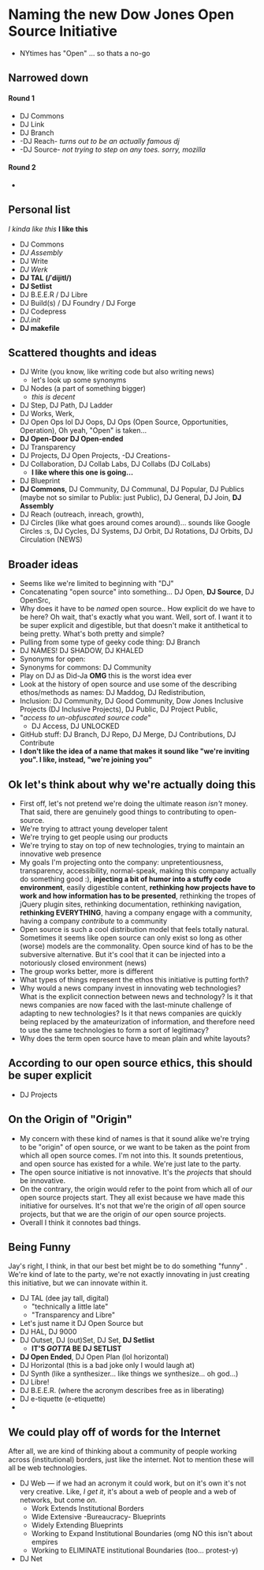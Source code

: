 # Naming the new Dow Jones Open Source Initiative
- NYtimes has "Open" … so thats a no-go

## Narrowed down
#### Round 1
- DJ Commons
- DJ Link
- DJ Branch
- -DJ Reach- *turns out to be an actually famous dj*
- -DJ Source- *not trying to step on any toes. sorry, mozilla*
#### Round 2
- 


## Personal list
*I kinda like this*
**I like this**

- DJ Commons
- *DJ Assembly*
- DJ Write
- *DJ Werk* 
- **DJ TAL (/ˈdijitl/)**
- **DJ Setlist**
- DJ B.E.E.R / DJ Libre
- DJ Build(s) / DJ Foundry / DJ Forge
- DJ Codepress
- *DJ.init*
- **DJ makefile** 

## Scattered thoughts and ideas
- DJ Write (you know, like writing code but also writing news)
	- let's look up some synonyms
- DJ Nodes (a part of something bigger)
	- *this is decent*
- DJ Step, DJ Path, DJ Ladder
- DJ Works, Werk, 
- DJ Open Ops lol DJ Oops, DJ Ops (Open Source, Opportunities, Operation), Oh yeah, "Open" is taken…
- **DJ Open-Door** **DJ Open-ended**
- DJ Transparency
- DJ Projects, DJ Open Projects, -DJ Creations-
- DJ Collaboration, DJ Collab Labs, DJ Collabs (DJ ColLabs)
	- **I like where this one is going…** 
- DJ Blueprint
- **DJ Commons**, DJ Community, DJ Communal, DJ Popular, DJ Publics (maybe not so similar to Publix: just Public), DJ General, DJ Join, **DJ Assembly**
- DJ Reach (outreach, inreach, growth),
- DJ Circles (like what goes around comes around)… sounds like Google Circles :s, DJ Cycles, DJ Systems, DJ Orbit, DJ Rotations, DJ Orbits, DJ Circulation (NEWS)

## Broader ideas
- Seems like we're limited to beginning with "DJ"
- Concatenating "open source" into something… DJ Open, **DJ Source**, DJ OpenSrc, 
- Why does it have to be *named* open source.. How explicit do we have to be here? Oh wait, that's exactly what you want. Well, sort of. I want it to be super explicit and digestible, but that doesn't make it antithetical to being pretty. What's both pretty and simple? 
- Pulling from some type of geeky code thing: DJ Branch
- DJ NAMES! DJ SHADOW, DJ KHALED
- Synonyms for open: 
- Synonyms for commons: DJ Community
- Play on DJ as Did-Ja **OMG** this is the worst idea ever 
- Look at the history of open source and use some of the describing ethos/methods as names: DJ Maddog, DJ Redistribution, 
- Inclusion: DJ Community, DJ Good Community, Dow Jones Inclusive Projects (DJ Inclusive Projects), DJ Public, DJ Project Public, 
- "*access to un-obfuscated source code*"
	- DJ Access, DJ UNLOCKED
- GitHub stuff: DJ Branch, DJ Repo, DJ Merge, DJ Contributions, DJ Contribute
- **I don't like the idea of a name that makes it sound like "we're inviting you". I like, instead, "we're joining you"**


## Ok let's think about why we're actually doing this
- First off, let's not pretend we're doing the ultimate reason *isn't* money. That said, there are genuinely good things to contributing to open-source.
- We're trying to attract young developer talent
- We're trying to get people using our products
- We're trying to stay on top of new technologies, trying to maintain an innovative web presence
- My goals I'm projecting onto the company: unpretentiousness, transparency, accessibility, normal-speak, making this company actually do something good :), **injecting a bit of humor into a stuffy code environment**, easily digestible content, **rethinking how projects have to work and how information has to be presented**, rethinking the tropes of jQuery plugin sites, rethinking documentation, rethinking navigation, **rethinking EVERYTHING**, having a company engage with a community, having a company *contribute* to a community
- Open source is such a cool distribution model that feels totally natural. Sometimes it seems like open source can only exist so long as other (worse) models are the commonality. Open source kind of has to be the subversive alternative. But it's cool that it can be injected into a notoriously closed environment (news)
- The group works better, more is different
- What types of things represent the ethos this initiative is putting forth?
- Why would a news company invest in innovating web technologies? What is the explicit connection between news and technology? Is it that news companies are now faced with the last-minute challenge of adapting to new technologies? Is it that news companies are quickly being replaced by the amateurization of information, and therefore need to use the same technologies to form a sort of legitimacy? 
- Why does the term open source have to mean plain and white layouts?

## According to our open source ethics, this should be super explicit
- DJ Projects

## On the Origin of "Origin"
- My concern with these kind of names is that it sound alike we're trying to be "origin" of open source, or we want to be taken as the point from which all open source comes. I'm not into this. It sounds pretentious, and open source has existed for a while. We're just late to the party.
- The open source initiative is not innovative. It's the *projects* that should be innovative. 
- On the contrary, the origin would refer to the point from which all of *our* open source projects start. They all exist because we have made this initiative for ourselves. It's not that we're the origin of *all* open source projects, but that we are the origin of *our* open source projects.
- Overall I think it connotes bad things.

## Being Funny
Jay's right, I think, in that our best bet might be to do something "funny" . We're kind of late to the party, we're not exactly innovating in just creating this initiative, but we can innovate within it. 

- DJ TAL (dee jay tall, digital)
	- "technically a little late"
	- "Transparency and Libre"
- Let's just name it DJ Open Source but 
- DJ HAL, DJ 9000
- DJ Outset, DJ (out)Set, DJ Set, **DJ Setlist** 
	- **IT'S *GOTTA* BE DJ SETLIST**
- **DJ Open Ended**, DJ Open Plan (lol horizontal)
- DJ Horizontal (this is a bad joke only I would laugh at)
- DJ Synth (like a synthesizer… like things we synthesize… oh god…) 
- DJ Libre!
- DJ B.E.E.R. (where the acronym describes free as in liberating)
- DJ e-tiquette (e-etiquette)
- 

## We could play off of words for the Internet
After all, we are kind of thinking about a community of people working across (institutional) borders, just like the internet. Not to mention these will all be web technologies.
- DJ Web  — if we had an acronym it could work, but on it's own it's not very creative. Like, *I get it*, it's about a web of people and a web of networks, but come *on*.
	- Work Extends Institutional Borders
	- Wide Extensive -Bureaucracy- Blueprints
	- Widely Extending Blueprints
	- Working to Expand Institutional Boundaries (omg NO this isn't about empires
	- Working to ELIMINATE institutional Boundaries (too… protest-y)
- DJ Net